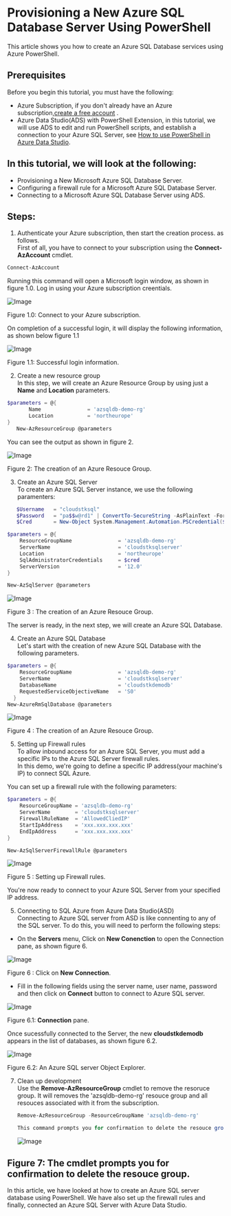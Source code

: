 Provisioning a New Azure SQL Database Server Using PowerShell
=============================================================
This article shows you how to create an Azure SQL Database services using Azure PowerShell.

Prerequisites
---------------------
Before you begin this tutorial, you must have the following:
* Azure Subscription, if you don't already have an Azure subscription,[create a free account](https://azure.microsoft.com/en-us/free/search/?&ef_id=EAIaIQobChMIsvT_-5ui5gIVA4jVCh0f6Qm1EAAYASAAEgJ1aPD_BwE:G:s&OCID=AID2000071_SEM_3xJK0DI6&MarinID=3xJK0DI6_341611205015_%2Bazure%20%2Bfree_b_c__60219755501_kwd-323834433994&lnkd=Google_Azure_Brand&dclid=CMDDybr6t-YCFVOA3godxTgK-g) .
* Azure Data Studio(ADS) with PowerShell Extension, in this tutorial, we will use ADS to edit and run PowerShell scripts, and establish a connection to your Azure SQL Server, see [How to use PowerShell in Azure Data Studio](https://azure.microsoft.com/en-us/resources/videos/azure-friday-how-to-use-powershell-in-azure-data-studio/#time=00h04m45s).


In this tutorial, we will look at the following:
-----------------------------------------------
* Provisioning a New Microsoft Azure SQL Database Server.
* Configuring a firewall rule for a Microsoft Azure SQL Database Server.
* Connecting to a Microsoft Azure SQL Database Server using ADS.

**Steps**:
-------------
1. Authenticate your Azure subscription, then start the creation process. as follows.  
First of all, you have to connect to your subscription using the **Connect-AzAccount** cmdlet.

 ```powershell
 Connect-AzAccount
 ```
 Running this command will open a Microsoft login window, as shown in figure 1.0. Log in using your Azure subscription creentials.

  ![Image](https://github.com/cloudstk/articles/blob/master/sql-database/media/connect-to-zure-subscription.jpg "icon")  

  Figure 1.0: Connect to your Azure subscription.

  On completion of a successful login, it will display the following information, as shown below figure 1.1

  ![Image](https://github.com/cloudstk/articles/blob/master/sql-database/media/connect-azaccount.jpg "icon")  

 Figure 1.1: Successful login information.

2. Create a new resource group  
 In this step, we will create an Azure Resource Group by using just a **Name** and **Location** parameters.
 ```powershell
 $parameters = @{
        Name               = 'azsqldb-demo-rg'
        Location           = 'northeurope'
 }
    New-AzResourceGroup @parameters
 ```

 You can see the output as shown in figure 2.

  ![Image](https://github.com/cloudstk/articles/blob/master/sql-database/media/new-resource-group.jpg "icon")  

 Figure 2: The creation of an Azure Resouce Group.

3. Create an Azure SQL Server  
 To create an Azure SQL Server instance, we use the following paramenters:  
 ```powershell
    $Username   = "cloudstksql"
    $Password   = "pa$$w@rd1" | ConvertTo-SecureString -AsPlainText -Force
    $Cred       = New-Object System.Management.Automation.PSCredential($Username,$Password)

 $parameters = @{
     ResourceGroupName               = 'azsqldb-demo-rg'
     ServerName                      = 'cloudstksqlserver'
     Location                        = 'northeurope'
     SqlAdministratorCredentials     = $cred
     ServerVersion                   = '12.0'
 }

 New-AzSqlServer @parameters
 ```
  ![Image](https://github.com/cloudstk/articles/blob/master/sql-database/media/create-an-azure-sql-server.jpg "icon")  

 Figure 3 : The creation of an Azure Resouce Group.

 The server is ready, in the next step, we will create an Azure SQL Database.

4. Create an Azure SQL Database   
 Let's start with the creation of new Azure SQL Database with the following parameters.  

 ```powershell
 $parameters = @{
     ResourceGroupName               = 'azsqldb-demo-rg'
     ServerName                      = 'cloudstksqlserver'
     DatabaseName                    = 'cloudstkdemodb'
     RequestedServiceObjectiveName   = 'S0'  
   }
 New-AzureRmSqlDatabase @parameters
 ```

  ![Image](https://github.com/cloudstk/articles/blob/master/sql-database/media/creation-of-azure-sqldb.jpg "icon")  

  Figure 4 : The creation of an Azure Resouce Group.

5. Setting up Firewall rules    
 To allow inbound access for an Azure SQL Server, you must add a specific IPs to the Azure SQL Server firewall rules.  
 In this demo, we're going to define a specific IP address(your machine's IP) to connect SQL Azure.  

 You can set up a firewall rule with the following parameters:  
 ```powershell
 $parameters = @{
     ResourceGroupName = 'azsqldb-demo-rg'
     ServerName        = 'cloudstksqlserver'
     FirewallRuleName  = 'AllowedCliedIP'
     StartIpAddress    = 'xxx.xxx.xxx.xxx'
     EndIpAddress      = 'xxx.xxx.xxx.xxx'
 }

 New-AzSqlServerFirewallRule @parameters
 ```

  ![Image](https://github.com/cloudstk/articles/blob/master/sql-database/media/setting-up-firewall-rules.jpg "icon")  

  Figure 5 : Setting up Firewall rules.

 You're now ready to connect to your Azure SQL Server from your specified IP address.

5. Connecting to SQL Azure from Azure Data Studio(ASD)  
 Connecting to Azure SQL server from ASD is like connenting to any of the SQL server. To do this, you will need to perform the following steps:  

 * On the **Servers** menu, Click on **New Conenction** to open the Connection pane, as shown figure 6.  

  ![Image](https://github.com/cloudstk/articles/blob/master/sql-database/media/new-connection-using-ads.jpg "icon")    

 Figure 6 : Click on **New Connection**.


 * Fill in the following fields using the server name, user name, password and then click on **Connect** button to connect to Azure SQL server.  

 ![Image](https://github.com/cloudstk/articles/blob/master/sql-database/media/ads-connection-prompt.jpg "icon")  

Figure 6.1: **Connection** pane.

 Once sucessfully connected to the Server, the new **cloudstkdemodb** appears in the list of databases, as shown figure 6.2.  


  ![Image](https://github.com/cloudstk/articles/blob/master/sql-database/media/ads-az-sqlserver-object-explorer.jpg "icon")  

 Figure 6.2: An Azure SQL server Object Explorer.  

 7. Clean up development    
    Use the **Remove-AzResourceGroup** cmdlet to remove the resoruce group. It will removes the 'azsqldb-demo-rg' resouce group and all resouces associated with it from the subscription.    
    ```powershell
    Remove-AzResourceGroup -ResourceGroupName 'azsqldb-demo-rg'

    This command prompts you for confirmation to delete the resouce group.

    ```
     ![Image](https://github.com/cloudstk/articles/blob/master/sql-database/media/remove-resouce.jpg "icon")  

   Figure 7: The cmdlet prompts you for confirmation to delete the resouce group.
-------------
 In this article, we have looked at how to create an Azure SQL server database using PowerShell. We have also set up the firewall rules and finally, connected an Azure SQL Server with Azure Data Studio.